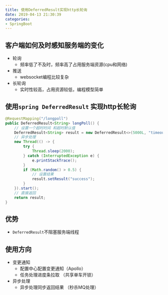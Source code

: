 ```yaml
---
title: 使用DeferredResult实现http长轮询
date: 2019-04-13 21:30:39
categories:
- SpringBoot
---
```


## 客户端如何及时感知服务端的变化
- 轮询
  - 频率低了不及时，频率高了占用服务端资源(cpu和网络)
- 推送
  - websocket编程比较复杂
- 长轮询
  - 实时性较高，占用资源较低，编程模型简单


## 使用`spring DeferredResult` 实现http长轮询
```java
@RequestMapping("/longpoll")
public DeferredResult<String> longPoll() {
    // 设置一个超时时间 和超时默认值
    DeferredResult<String> result = new DeferredResult<>(5000L, "timeout");
    // 异步处理
    new Thread(() -> {
        try {
            Thread.sleep(2000);
        } catch (InterruptedException e) {
            e.printStackTrace();
        }
        if (Math.random() > 0.5) {
            // 设置结果
            result.setResult("success");
        }
    }).start();
    // 直接返回
    return result;
}
```

## 优势
- `DeferredResult`不阻塞服务端线程

## 使用方向
- 变更通知
  - 配置中心配置变更通知（Apollo）
  - 任务处理进度条拉取 （共享单车开锁）
- 异步处理
  - 异步处理同步返回结果 （秒杀MQ处理）
